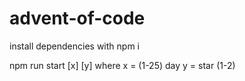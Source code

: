 # advent-of-code

install dependencies with npm i

npm run start [x] [y] where x = (1-25) day y = star (1-2)


